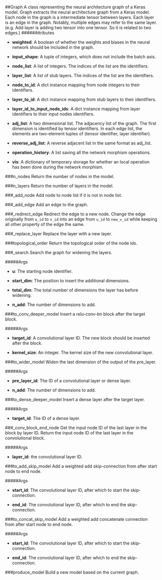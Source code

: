 ##Graph
A class representing the neural architecture graph of a Keras model.
Graph extracts the neural architecture graph from a Keras model. Each node in the graph is a intermediate tensor between layers. Each layer is an edge in the graph. Notably, multiple edges may refer to the same layer. (e.g. Add layer is adding two tensor into one tensor. So it is related to two edges.)
#####Attributes
* **weighted**: A boolean of whether the weights and biases in the neural network
    should be included in the graph.

* **input_shape**: A tuple of integers, which does not include the batch axis.

* **node_list**: A list of integers. The indices of the list are the identifiers.

* **layer_list**: A list of stub layers. The indices of the list are the identifiers.

* **node_to_id**: A dict instance mapping from node integers to their identifiers.

* **layer_to_id**: A dict instance mapping from stub layers to their identifiers.

* **layer_id_to_input_node_ids**: A dict instance mapping from layer identifiers
    to their input nodes identifiers.

* **adj_list**: A two dimensional list. The adjacency list of the graph. The first dimension is
    identified by tensor identifiers. In each edge list, the elements are two-element tuples
    of (tensor identifier, layer identifier).

* **reverse_adj_list**: A reverse adjacent list in the same format as adj_list.

* **operation_history**: A list saving all the network morphism operations.

* **vis**: A dictionary of temporary storage for whether an local operation has been done
    during the network morphism.

###n_nodes
Return the number of nodes in the model.

###n_layers
Return the number of layers in the model.

###_add_node
Add node to node list if it is not in node list.

###_add_edge
Add an edge to the graph.

###_redirect_edge
Redirect the edge to a new node. Change the edge originally from `u_id` to `v_id` into an edge from `u_id` to `new_v_id` while keeping all other property of the edge the same.

###_replace_layer
Replace the layer with a new layer.

###topological_order
Return the topological order of the node ids.

###_search
Search the graph for widening the layers.

#####Args
* **u**: The starting node identifier.

* **start_dim**: The position to insert the additional dimensions.

* **total_dim**: The total number of dimensions the layer has before widening.

* **n_add**: The number of dimensions to add.

###to_conv_deeper_model
Insert a relu-conv-bn block after the target block.

#####Args
* **target_id**: A convolutional layer ID. The new block should be inserted after the block.

* **kernel_size**: An integer. The kernel size of the new convolutional layer.

###to_wider_model
Widen the last dimension of the output of the pre_layer.

#####Args
* **pre_layer_id**: The ID of a convolutional layer or dense layer.

* **n_add**: The number of dimensions to add.

###to_dense_deeper_model
Insert a dense layer after the target layer.

#####Args
* **target_id**: The ID of a dense layer.

###_conv_block_end_node
Get the input node ID of the last layer in the block by layer ID. Return the input node ID of the last layer in the convolutional block.

#####Args
* **layer_id**: the convolutional layer ID.

###to_add_skip_model
Add a weighted add skip-connection from after start node to end node.

#####Args
* **start_id**: The convolutional layer ID, after which to start the skip-connection.

* **end_id**: The convolutional layer ID, after which to end the skip-connection.

###to_concat_skip_model
Add a weighted add concatenate connection from after start node to end node.

#####Args
* **start_id**: The convolutional layer ID, after which to start the skip-connection.

* **end_id**: The convolutional layer ID, after which to end the skip-connection.

###produce_model
Build a new model based on the current graph.

